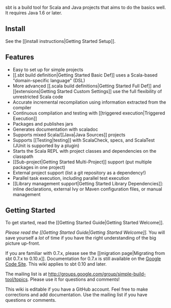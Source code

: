 sbt is a build tool for Scala and Java projects that aims to do the basics well. It requires Java 1.6 or later.

## Install

See the [[install instructions|Getting Started Setup]].

## Features
* Easy to set up for simple projects
* [[.sbt build definition|Getting Started Basic Def]] uses a Scala-based "domain-specific language" (DSL)
* More advanced [[.scala build definitions|Getting Started Full Def]] and [[extensions|Getting Started Custom Settings]] use the full flexibility of unrestricted Scala code
* Accurate incremental recompilation using information extracted from the compiler
* Continuous compilation and testing with [[triggered execution|Triggered Execution]]
* Packages and publishes jars
* Generates documentation with scaladoc
* Supports mixed Scala/[[Java|Java Sources]] projects
* Supports [[Testing|testing]] with ScalaCheck, specs, and ScalaTest (JUnit is supported by a plugin)
* Starts the Scala REPL with project classes and dependencies on the classpath
* [[Sub-project|Getting Started Multi-Project]] support (put multiple packages in one project)
* External project support (list a git repository as a dependency!)
* Parallel task execution, including parallel test execution
* [[Library management support|Getting Started Library Dependencies]]: inline declarations, external Ivy or Maven configuration files, or manual management

## Getting Started

To get started, read the
 [[Getting Started Guide|Getting Started Welcome]].

_Please read the
[[Getting Started Guide|Getting Started Welcome]]._ You will save
yourself a _lot_ of time if you have the right understanding of
the big picture up-front.

If you are familiar with 0.7.x, please see the
[[migration page|Migrating from sbt 0.7.x to 0.10.x]]. Documentation for
0.7.x is still available on the
[Google Code Site](http://code.google.com/p/simple-build-tool/wiki/DocumentationHome).
This wiki applies to sbt 0.10 and later.

The mailing list is at <http://groups.google.com/group/simple-build-tool/topics>. Please use it for questions and comments!

This wiki is editable if you have a GitHub account.  Feel free to make corrections and add documentation.  Use the mailing list if you have questions or comments.

